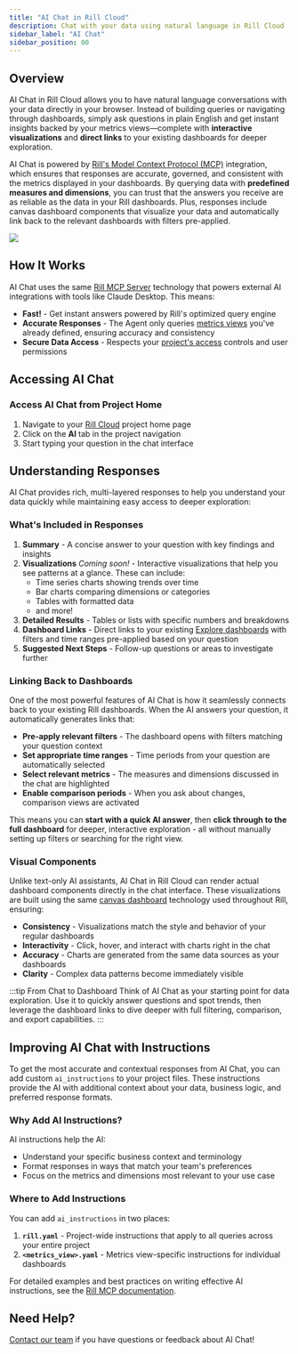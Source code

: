 ```yaml
---
title: "AI Chat in Rill Cloud"
description: Chat with your data using natural language in Rill Cloud
sidebar_label: "AI Chat"
sidebar_position: 00
---
```


## Overview

AI Chat in Rill Cloud allows you to have natural language conversations with your data directly in your browser. Instead of building queries or navigating through dashboards, simply ask questions in plain English and get instant insights backed by your metrics views—complete with **interactive visualizations** and **direct links** to your existing dashboards for deeper exploration.

AI Chat is powered by [Rill's Model Context Protocol (MCP)](/explore/mcp) integration, which ensures that responses are accurate, governed, and consistent with the metrics displayed in your dashboards. By querying data with **predefined measures and dimensions**, you can trust that the answers you receive are as reliable as the data in your Rill dashboards. Plus, responses include canvas dashboard components that visualize your data and automatically link back to the relevant dashboards with filters pre-applied.

<img src='/img/explore/chat/project-chat.png' class='rounded-gif'/>
<br />

## How It Works

AI Chat uses the same [Rill MCP Server](/explore/mcp) technology that powers external AI integrations with tools like Claude Desktop. This means:

- **Fast!** - Get instant answers powered by Rill's optimized query engine 
- **Accurate Responses** - The Agent only queries [metrics views](/build/metrics-view) you've already defined, ensuring accuracy and consistency
- **Secure Data Access** - Respects your [project's access](/build/metrics-view/security) controls and user permissions

## Accessing AI Chat

### Access AI Chat from Project Home

1. Navigate to your [Rill Cloud](https://ui.rilldata.com) project home page
2. Click on the **AI** tab in the project navigation
3. Start typing your question in the chat interface

<!-- 
### Access AI Chat from a Dashboard

You can also access AI Chat directly while exploring a dashboard, making it easy to ask questions about what you're currently viewing:

1. While viewing any [Explore dashboard](/explore/dashboard-101), look for the **AI Chat icon** in the top navigation bar
2. Click the AI Chat icon to open the chat panel alongside your dashboard
3. Ask questions about the data you're currently viewing
<img src='/img/explore/chat/dashboard-chat.png' class='rounded-gif'/>
<br />


When you open AI Chat from a dashboard, the AI is automatically aware of:
- **Current dashboard context** - The metrics view you're viewing
- **Applied filters** - Any dimension or measure filters you've set
- **Time range** - The time period currently selected
- **Comparison settings** - Any active time comparisons

This context-aware functionality means you can ask questions like:
- "Why did this metric spike?" (referring to what's visible on screen)
- "What's driving this change?" (analyzing the current time period)
- "Show me more details about these results" (diving deeper into filtered data)

:::tip Context-Aware Queries
Opening AI Chat from within a dashboard allows for more natural, context-aware questions. The AI understands what you're looking at, so you don't need to repeat filters or time ranges in your questions.
::: -->

## Understanding Responses

AI Chat provides rich, multi-layered responses to help you understand your data quickly while maintaining easy access to deeper exploration:

### What's Included in Responses

1. **Summary** - A concise answer to your question with key findings and insights
2. **Visualizations** _Coming soon!_ - Interactive visualizations that help you see patterns at a glance. These can include:
   - Time series charts showing trends over time
   - Bar charts comparing dimensions or categories
   - Tables with formatted data
   - and more!
3. **Detailed Results** - Tables or lists with specific numbers and breakdowns
4. **Dashboard Links** - Direct links to your existing [Explore dashboards](/explore/dashboard-101) with filters and time ranges pre-applied based on your question
5. **Suggested Next Steps** - Follow-up questions or areas to investigate further

### Linking Back to Dashboards

One of the most powerful features of AI Chat is how it seamlessly connects back to your existing Rill dashboards. When the AI answers your question, it automatically generates links that:

- **Pre-apply relevant filters** - The dashboard opens with filters matching your question context
- **Set appropriate time ranges** - Time periods from your question are automatically selected
- **Select relevant metrics** - The measures and dimensions discussed in the chat are highlighted
- **Enable comparison periods** - When you ask about changes, comparison views are activated

This means you can **start with a quick AI answer**, then **click through to the full dashboard** for deeper, interactive exploration - all without manually setting up filters or searching for the right view.

### Visual Components

Unlike text-only AI assistants, AI Chat in Rill Cloud can render actual dashboard components directly in the chat interface. These visualizations are built using the same [canvas dashboard](/build/dashboards/canvas-widgets) technology used throughout Rill, ensuring:

- **Consistency** - Visualizations match the style and behavior of your regular dashboards
- **Interactivity** - Click, hover, and interact with charts right in the chat
- **Accuracy** - Charts are generated from the same data sources as your dashboards
- **Clarity** - Complex data patterns become immediately visible

:::tip From Chat to Dashboard
Think of AI Chat as your starting point for data exploration. Use it to quickly answer questions and spot trends, then leverage the dashboard links to dive deeper with full filtering, comparison, and export capabilities.
:::

## Improving AI Chat with Instructions

To get the most accurate and contextual responses from AI Chat, you can add custom `ai_instructions` to your project files. These instructions provide the AI with additional context about your data, business logic, and preferred response formats.

### Why Add AI Instructions?

AI instructions help the AI:
- Understand your specific business context and terminology
- Format responses in ways that match your team's preferences
- Focus on the metrics and dimensions most relevant to your use case

### Where to Add Instructions

You can add `ai_instructions` in two places:

1. **`rill.yaml`** - Project-wide instructions that apply to all queries across your entire project
2. **`<metrics_view>.yaml`** - Metrics view-specific instructions for individual dashboards

For detailed examples and best practices on writing effective AI instructions, see the [Rill MCP documentation](/explore/mcp#adding-ai-instructions-to-your-model).

<!-- 
### Start Broad, Then Narrow
Begin with general questions to understand the data, then ask follow-up questions to dive deeper:

1. "What are my top performing products?"
2. "Show me the revenue trend for Product X over the last quarter"
3. "Which regions drive the most revenue for Product X?"

### Use Follow-Up Questions
The AI maintains context within a conversation, so you can ask follow-up questions without repeating information:

- Initial: "What was total revenue last month?"
- Follow-up: "How does that compare to the previous month?"
- Follow-up: "Which product categories drove the increase?"

### Leverage Explore Links
When the AI provides an Explore link, click through to the dashboard for:
- Interactive filtering and drilling down
- Applying additional comparisons
- Creating bookmarks or scheduled reports
- Exporting data

### Combine with Dashboards
Use AI Chat for quick answers and discovery, then switch to [interactive dashboards](/explore/dashboard-101) when you need:
- Fine-grained control over filters
- Multiple simultaneous comparisons
- Visual exploration of dimension relationships
- Creating alerts or scheduled reports -->

## Need Help?

[Contact our team](/contact) if you have questions or feedback about AI Chat!